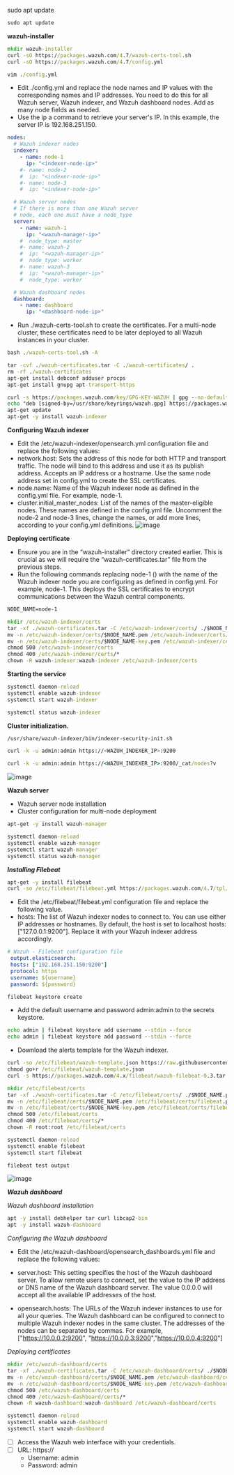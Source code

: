 sudo apt update

```cmd
sudo apt update
```

**wazuh-installer**

```cmd
mkdir wazuh-installer
curl -sO https://packages.wazuh.com/4.7/wazuh-certs-tool.sh
curl -sO https://packages.wazuh.com/4.7/config.yml
```
```cmd
vim ./config.yml
```
* Edit ./config.yml and replace the node names and IP values with the corresponding names and IP addresses. You need to do this for all Wazuh server, Wazuh indexer, and Wazuh dashboard nodes. Add as many node fields as needed.
* Use the ip a command to retrieve your server's IP. In this example, the server IP is 192.168.251.150.
```yml
nodes:
  # Wazuh indexer nodes
  indexer:
    - name: node-1
      ip: "<indexer-node-ip>"
    #- name: node-2
    #  ip: "<indexer-node-ip>"
    #- name: node-3
    #  ip: "<indexer-node-ip>"

  # Wazuh server nodes
  # If there is more than one Wazuh server
  # node, each one must have a node_type
  server:
    - name: wazuh-1
      ip: "<wazuh-manager-ip>"
    #  node_type: master
    #- name: wazuh-2
    #  ip: "<wazuh-manager-ip>"
    #  node_type: worker
    #- name: wazuh-3
    #  ip: "<wazuh-manager-ip>"
    #  node_type: worker

  # Wazuh dashboard nodes
  dashboard:
    - name: dashboard
      ip: "<dashboard-node-ip>"
```
* Run ./wazuh-certs-tool.sh to create the certificates. For a multi-node cluster, these certificates need to be later deployed to all Wazuh instances in your cluster.
```cmd
bash ./wazuh-certs-tool.sh -A
```
```cmd
tar -cvf ./wazuh-certificates.tar -C ./wazuh-certificates/ .
rm -rf ./wazuh-certificates
apt-get install debconf adduser procps
apt-get install gnupg apt-transport-https
```
```cmd
curl -s https://packages.wazuh.com/key/GPG-KEY-WAZUH | gpg --no-default-keyring --keyring gnupg-ring:/usr/share/keyrings/wazuh.gpg --import && chmod 644 /usr/share/keyrings/wazuh.gpg
echo "deb [signed-by=/usr/share/keyrings/wazuh.gpg] https://packages.wazuh.com/4.x/apt/ stable main" | tee -a /etc/apt/sources.list.d/wazuh.list
apt-get update
apt-get -y install wazuh-indexer
```

**Configuring Wazuh indexer**
* Edit the /etc/wazuh-indexer/opensearch.yml configuration file and replace the following values:
* network.host: Sets the address of this node for both HTTP and transport traffic. The node will bind to this address and use it as its publish address. Accepts an IP address or a hostname. Use the same node address set in config.yml to create the SSL certificates.
* node.name: Name of the Wazuh indexer node as defined in the config.yml file. For example, node-1.
* cluster.initial_master_nodes: List of the names of the master-eligible nodes. These names are defined in the config.yml file. Uncomment the node-2 and node-3 lines, change the names, or add more lines, according to your config.yml definitions.
![image](https://github.com/rio-ke/wazuh/assets/88568938/a7b1e47f-2582-4a40-a428-adbef6ca6c40)

**Deploying certificate**

* Ensure you are in the “wazuh-installer” directory created earlier. This is crucial as we will require the “wazuh-certificates.tar” file from the previous steps.
* Run the following commands replacing node-1 (<indexer-node-name>) with the name of the Wazuh indexer node you are configuring as defined in config.yml. For example, node-1. This deploys the SSL certificates to encrypt communications between the Wazuh central components.

```cmd
NODE_NAME=node-1
```
```cmd
mkdir /etc/wazuh-indexer/certs
tar -xf ./wazuh-certificates.tar -C /etc/wazuh-indexer/certs/ ./$NODE_NAME.pem ./$NODE_NAME-key.pem ./admin.pem ./admin-key.pem ./root-ca.pem
mv -n /etc/wazuh-indexer/certs/$NODE_NAME.pem /etc/wazuh-indexer/certs/indexer.pem
mv -n /etc/wazuh-indexer/certs/$NODE_NAME-key.pem /etc/wazuh-indexer/certs/indexer-key.pem
chmod 500 /etc/wazuh-indexer/certs
chmod 400 /etc/wazuh-indexer/certs/*
chown -R wazuh-indexer:wazuh-indexer /etc/wazuh-indexer/certs
```
**Starting the service**
```cmd
systemctl daemon-reload
systemctl enable wazuh-indexer
systemctl start wazuh-indexer
```
```cmd
systemctl status wazuh-indexer
```
**Cluster initialization.**

```cmd
/usr/share/wazuh-indexer/bin/indexer-security-init.sh
```
```bash
curl -k -u admin:admin https://<WAZUH_INDEXER_IP>:9200
```
```cmd
curl -k -u admin:admin https://<WAZUH_INDEXER_IP>:9200/_cat/nodes?v
```
![image](https://github.com/rio-ke/wazuh/assets/88568938/8629f22f-6460-4012-8e5b-acd1d55b2efa)


**Wazuh server**

* Wazuh server node installation
* Cluster configuration for multi-node deployment
```cmd
apt-get -y install wazuh-manager
```
```cmd
systemctl daemon-reload
systemctl enable wazuh-manager
systemctl start wazuh-manager
systemctl status wazuh-manager
```
_**Installing Filebeat**_

```cmd
apt-get -y install filebeat
curl -so /etc/filebeat/filebeat.yml https://packages.wazuh.com/4.7/tpl/wazuh/filebeat/filebeat.yml
```
* Edit the /etc/filebeat/filebeat.yml configuration file and replace the following value.
* hosts: The list of Wazuh indexer nodes to connect to. You can use either IP addresses or hostnames. By default, the host is set to localhost hosts: ["127.0.0.1:9200"]. Replace it with your Wazuh indexer address accordingly.

```yml
# Wazuh - Filebeat configuration file
 output.elasticsearch:
 hosts: ["192.168.251.150:9200"]
 protocol: https
 username: ${username}
 password: ${password}
```
```cmd
filebeat keystore create
```
* Add the default username and password admin:admin to the secrets keystore.
```cmd
echo admin | filebeat keystore add username --stdin --force
echo admin | filebeat keystore add password --stdin --force
```
* Download the alerts template for the Wazuh indexer.
```cmd
curl -so /etc/filebeat/wazuh-template.json https://raw.githubusercontent.com/wazuh/wazuh/v4.7.2/extensions/elasticsearch/7.x/wazuh-template.json
chmod go+r /etc/filebeat/wazuh-template.json
curl -s https://packages.wazuh.com/4.x/filebeat/wazuh-filebeat-0.3.tar.gz | tar -xvz -C /usr/share/filebeat/module
```
```cmd
mkdir /etc/filebeat/certs
tar -xf ./wazuh-certificates.tar -C /etc/filebeat/certs/ ./$NODE_NAME.pem ./$NODE_NAME-key.pem ./root-ca.pem
mv -n /etc/filebeat/certs/$NODE_NAME.pem /etc/filebeat/certs/filebeat.pem
mv -n /etc/filebeat/certs/$NODE_NAME-key.pem /etc/filebeat/certs/filebeat-key.pem
chmod 500 /etc/filebeat/certs
chmod 400 /etc/filebeat/certs/*
chown -R root:root /etc/filebeat/certs
```
```cmd
systemctl daemon-reload
systemctl enable filebeat
systemctl start filebeat
```
```cmd
filebeat test output
```
![image](https://github.com/rio-ke/wazuh/assets/88568938/e480ca5d-50a0-43f0-95fb-381bfa26b970)


_**Wazuh dashboard**_

_Wazuh dashboard installation_

```cmd
apt -y install debhelper tar curl libcap2-bin
apt -y install wazuh-dashboard
```
_Configuring the Wazuh dashboard_
* Edit the /etc/wazuh-dashboard/opensearch_dashboards.yml file and replace the following values:

* server.host: This setting specifies the host of the Wazuh dashboard server. To allow remote users to connect, set the value to the IP address or DNS name of the Wazuh dashboard server. The value 0.0.0.0 will accept all the available IP addresses of the host.
* opensearch.hosts: The URLs of the Wazuh indexer instances to use for all your queries. The Wazuh dashboard can be configured to connect to multiple Wazuh indexer nodes in the same cluster. The addresses of the nodes can be separated by commas. For example, ["<https://10.0.0.2:9200>", "<https://10.0.0.3:9200>","<https://10.0.0.4:9200>"]

_Deploying certificates_

```cmd
mkdir /etc/wazuh-dashboard/certs
tar -xf ./wazuh-certificates.tar -C /etc/wazuh-dashboard/certs/ ./$NODE_NAME.pem ./$NODE_NAME-key.pem ./root-ca.pem
mv -n /etc/wazuh-dashboard/certs/$NODE_NAME.pem /etc/wazuh-dashboard/certs/dashboard.pem
mv -n /etc/wazuh-dashboard/certs/$NODE_NAME-key.pem /etc/wazuh-dashboard/certs/dashboard-key.pem
chmod 500 /etc/wazuh-dashboard/certs
chmod 400 /etc/wazuh-dashboard/certs/*
chown -R wazuh-dashboard:wazuh-dashboard /etc/wazuh-dashboard/certs
```
```cmd
systemctl daemon-reload
systemctl enable wazuh-dashboard
systemctl start wazuh-dashboard
```
- [ ] Access the Wazuh web interface with your credentials.
- [ ] URL: https://<wazuh-dashboard-ip>
  - Username: admin
  - Password: admin




